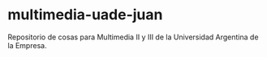 # multimedia-uade-juan
Repositorio de cosas para Multimedia II y III de la Universidad Argentina de la Empresa.
